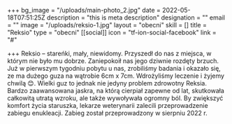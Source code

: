 +++
bg_image = "/uploads/main-photo_2.jpg"
date = 2022-05-18T07:51:25Z
description = "this is meta description"
designation = ""
email = ""
image = "/uploads/reksio-1.jpg"
layout = "obecni"
skill = []
title = "Reksio"
type = "obecni"
[[social]]
icon = "tf-ion-social-facebook"
link = "#"

+++
Reksio – stareńki, mały, niewidomy. Przyszedł do nas z miejsca, w którym nie było mu dobrze. Zaniepokoił nas jego dziwnie rozdęty brzuch. Już w pierwszym tygodniu pobytu u nas, zrobiliśmy badania i okazało się, ze ma dużego guza na wątrobie 6cm x 7cm. Wdrożyliśmy leczenie i żyjemy chwilą 😊. Wielki guz to jednak nie jedyny problem zdrowotny Reksia. Bardzo zaawansowana jaskra, na którą cierpiał zapewne od lat, skutkowała całkowitą utratą wzroku, ale także wywoływała ogromny ból. By zwiększyć komfort życia staruszka, lekarze weterynarii zalecili przeprowadzenie zabiegu enukleacji. Zabieg został przeprowadzony w sierpniu 2022 r. 